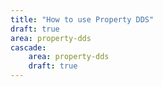 ```yaml
---
title: "How to use Property DDS"
draft: true
area: property-dds
cascade:
    area: property-dds
    draft: true
---
```

